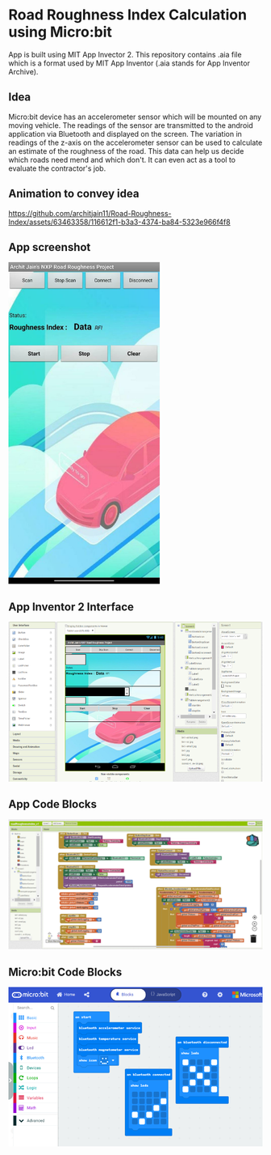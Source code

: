 # Road Roughness Index Calculation using Micro:bit

App is built using MIT App Invector 2. This repository contains .aia file which is a format used by MIT App Inventor (.aia stands for App Inventor Archive).

## Idea

Micro:bit device has an accelerometer sensor which will be mounted on any moving vehicle. The readings of the sensor are transmitted to the android application via Bluetooth and displayed on the screen. The variation in readings of the z-axis on the accelerometer sensor can be used to calculate an estimate of the roughness of the road. This data can help us decide which roads need mend and which don't. It can even act as a tool to evaluate the contractor's job.

## Animation to convey idea

https://github.com/architjain11/Road-Roughness-Index/assets/63463358/116612f1-b3a3-4374-ba84-5323e966f4f8

## App screenshot

<img src="/assets/appSnip0.jpeg" alt="Screenshot" width="300"/>

## App Inventor 2 Interface

<img src="/assets/ai2.png" alt="Screenshot" width="800"/>

## App Code Blocks

<img src="assets/code.png" alt="Screenshot" width="800"/>

## Micro:bit Code Blocks

<img src="assets/microbitCode.png" alt="Screenshot" width="800"/>
